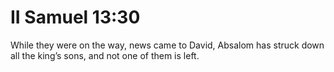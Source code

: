 # II Samuel 13:30

While they were on the way, news came to David, Absalom has struck down all the king’s sons, and not one of them is left.
